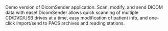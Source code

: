 Demo version of DicomSender application. Scan, modify, and send DICOM data with ease! DicomSender allows quick scanning of multiple CD/DVD/USB drives at a time, easy modification of patient info, and one-click import/send to PACS archives and reading stations.
